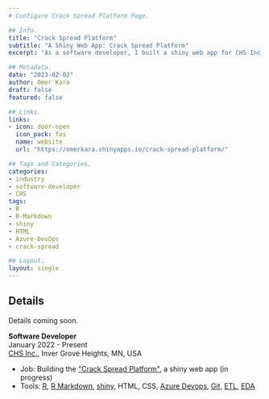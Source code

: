 ```yaml
---
# Configure Crack Spread Platform Page.

## Info.
title: "Crack Spread Platform"
subtitle: "A Shiny Web App: Crack Spread Platform"
excerpt: "As a software developer, I built a shiny web app for CHS Inc. hedging customers." ## Shown on the Industry Main Page, but does not shown on the Industry Page.

## Metadata.
date: "2023-02-02"
author: Omer Kara
draft: false
featured: false

## Links.
links:
- icon: door-open
  icon_pack: fas
  name: website
  url: "https://omerkara.shinyapps.io/crack-spread-platform/"

## Tags and Categories.
categories:
- industry
- software-developer
- CHS
tags:
- R
- R-Markdown
- shiny
- HTML
- Azure-DevOps
- crack-spread

## Layout.
layout: single
---
```




## Details
Details coming soon.

**Software Developer**
&emsp; &emsp; &emsp; &emsp; &emsp; &emsp; &emsp; &emsp; &emsp; &emsp; &emsp; &emsp; &emsp; &emsp; &emsp; &emsp; &emsp; &emsp; 
January 2022 - Present  
[CHS Inc.](https://www.chsinc.com/), Inver Grove Heights, MN, USA
- Job: Building the ["Crack Spread Platform"](https://omerkara.shinyapps.io/crack-spread-platform/), a shiny web app (in progress)
- Tools: [R](http://www.r-project.org/), [R Markdown](http://rmarkdown.rstudio.com/), [shiny](https://shiny.rstudio.com/), HTML, CSS, [Azure Devops](https://azure.microsoft.com/en-us/products/devops/), [Git](https://git-scm.com/), [ETL](https://en.wikipedia.org/wiki/Extract,_transform,_load), [EDA](https://en.wikipedia.org/wiki/Exploratory_data_analysis)

